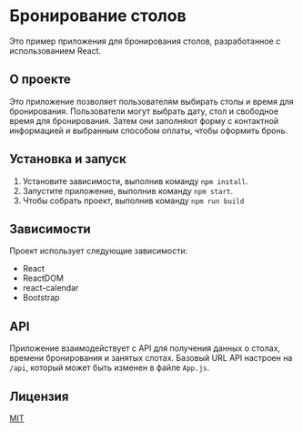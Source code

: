 # Бронирование столов

Это пример приложения для бронирования столов, разработанное с использованием React.

## О проекте

Это приложение позволяет пользователям выбирать столы и время для бронирования. Пользователи могут выбрать дату, стол и свободное время для бронирования. Затем они заполняют форму с контактной информацией и выбранным способом оплаты, чтобы оформить бронь. 

## Установка и запуск

1. Установите зависимости, выполнив команду `npm install`.
2. Запустите приложение, выполнив команду `npm start`.
3. Чтобы собрать проект, выполнив команду `npm run build`

## Зависимости

Проект использует следующие зависимости:

- React
- ReactDOM
- react-calendar
- Bootstrap

## API

Приложение взаимодействует с API для получения данных о столах, времени бронирования и занятых слотах. Базовый URL API настроен на `/api`, который может быть изменен в файле `App.js`.

## Лицензия

[MIT](LICENSE)